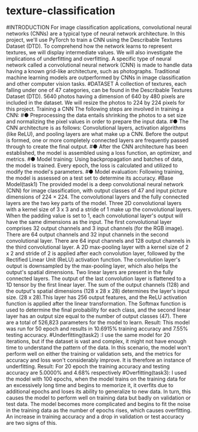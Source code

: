 # texture-classification
#INTRODUCTION
For image classification applications, convolutional neural networks (CNNs) are a typical type of neural
network architecture. In this project, we'll use PyTorch to train a CNN using the Describable Textures
Dataset (DTD). To comprehend how the network learns to represent textures, we will display intermediate
values. We will also investigate the implications of underfitting and overfitting. A specific type of neural
network called a convolutional neural network (CNN) is made to handle data having a known grid-like
architecture, such as photographs. Traditional machine learning models are outperformed by CNNs in
image classification and other computer vision tasks.
#DATASET
A collection of textures, each falling under one of 47 categories, can be found in the Describable Textures
Dataset (DTD). 5640 photos having a dimension of 640 by 480 pixels are included in the dataset. We will
resize the photos to 224 by 224 pixels for this project.
Training a CNN
The following steps are involved in training a CNN:
#● Preprocessing the data entails shrinking the photos to a set size and normalizing the pixel values
in order to prepare the input data.
#● The CNN architecture is as follows: Convolutional layers, activation algorithms (like ReLU), and
pooling layers are what make up a CNN. Before the output is formed, one or more completely
connected layers are frequently passed through to create the final output.
#● After the CNN architecture has been established, the model is assembled using a loss function, an
optimizer, and metrics.
#● Model training: Using backpropagation and batches of data, the model is trained. Every epoch,
the loss is calculated and utilized to modify the model's parameters.
#● Model evaluation: Following training, the model is assessed on a test set to determine its
accuracy.
#Base Model(task1)
The provided model is a deep convolutional neural network (CNN) for image classification, with output
classes of 47 and input picture dimensions of 224 × 224.
The convolutional layers and the fully connected layers are the two key parts of the model.
Three 2D convolutional layers with a kernel size of 3 x 3 and a stride of 1 make up the convolutional
layers. When the padding value is set to 1, each convolutional layer's output will have the same
dimensions as the input. The first convolutional layer comprises 32 output channels and 3 input channels
(for the RGB image). There are 64 output channels and 32 input channels in the second convolutional
layer. There are 64 input channels and 128 output channels in the third convolutional layer.
A 2D max-pooling layer with a kernel size of 2 x 2 and stride of 2 is applied after each convolution layer,
followed by the Rectified Linear Unit (ReLU) activation function. The convolution layer's output is
downsampled by the max-pooling layer, which also helps the output's spatial dimensions.
Two linear layers are present in the fully connected layers. The output of the last convolution layer is
flattened to a 1D tensor by the first linear layer. The sum of the output channels (128) and the output's
spatial dimensions (128 x 28 x 28) determines the layer's input size. (28 x 28).This layer has 256 output
features, and the ReLU activation function is applied after the linear transformation. The Softmax
function is used to determine the final probability for each class, and the second linear layer has an output
size equal to the number of output classes (47).
There are a total of 526,823 parameters for the model to learn.
Result: This model was run for 50 epoch and results in 10.6915% training accuracy and 7.55% testing
accuracy.
#Underfitting(task2) :I use the same model for 20 iterations, but if the dataset is vast and complex, it might not
have enough time to understand the pattern of the data. In this scenario, the model won't perform well on
either the training or validation sets, and the metrics for accuracy and loss won't considerably improve. It
is therefore an instance of underfitting.
Result: For 20 epoch the training accuracy and testing accuracy are 5.0000% and 4.68% respectively
#Overfitting(task3): I used the model with 100 epochs, when the model trains on the training data for an
excessively long time and begins to memorize it, it overfits due to additional epochs and loses its ability
to generalize to new data. In turn, this causes the model to perform well on training data but badly on
validation or test data.
The model becomes more complicated and begins to fit the noise in the training data as the number of
epochs rises, which causes overfitting. An increase in training accuracy and a drop in validation or test
accuracy are two signs of this.
